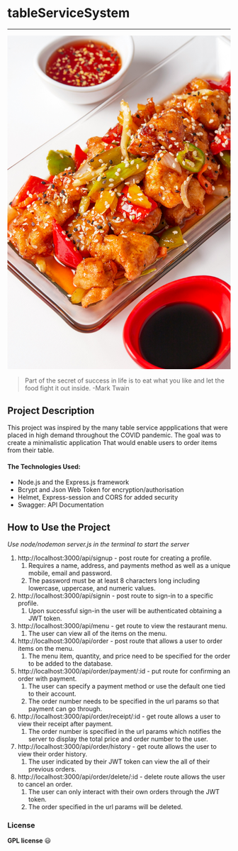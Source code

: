 # tableServiceSystem

___

![Chinese Food](./public/images/israel-albornoz--SsC5Fpp-9o-unsplash.jpg "Yummy")
> Part of the secret of success in life is to eat what you like and let the food fight it out inside.
-Mark Twain

## Project Description 

This project was inspired by the many table service appplications that were placed in high demand throughout the COVID pandemic. 
The goal was to create a minimalistic application That would enable users to order items from their table. 

#### The Technologies Used: 
- Node.js and the Express.js framework
- Bcrypt and Json Web Token for encryption/authorisation
- Helmet, Express-session and CORS for added security
- Swagger: API Documentation

## How to Use the Project

*Use node/nodemon server.js in the terminal to start the server*

1. http://localhost:3000/api/signup - post route for creating a profile.
    1. Requires a name, address, and payments method as well as a unique mobile, email and password.
    2. The password must be at least 8 characters long including lowercase, uppercase, and numeric values.
2. http://localhost:3000/api/signin - post route to sign-in to a specific profile.
    1. Upon successful sign-in the user will be authenticated obtaining a JWT token.
3. http://localhost:3000/api/menu - get route to view the restaurant menu.
    1. The user can view all of the items on the menu.
4. http://localhost:3000/api/order - post route that allows a user to order items on the menu.
    1. The menu item, quantity, and price need to be specified for the order to be added to the database.
5. http://localhost:3000/api/order/payment/:id - put route for confirming an order with payment.
    1. The user can specify a payment method or use the default one tied to their account.
    2. The order number needs to be specified in the url params so that payment can go through.
6. http://localhost:3000/api/order/receipt/:id - get route allows a user to view their receipt after payment.
    1. The order number is specified in the url params which notifies the server to display the total price and order number to the user.
7. http://localhost:3000/api/order/history - get route allows the user to view their order history.
    1. The user indicated by their JWT token can view the all of their previous orders.
8. http://localhost:3000/api/order/delete/:id - delete route allows the user to cancel an order.
    1. The user can only interact with their own orders through the JWT token.
    2. The order specified in the url params will be deleted.


### License

**GPL license**
:smiley: